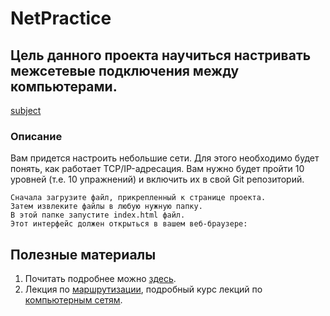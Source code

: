 # NetPractice

## Цель данного проекта научиться  настривать межсетевые подключения между компьютерами.
[subject](https://github.com/luta-wolf/NetPractice/blob/master/subject/en.subject.pdf)
### Описание
Вам придется настроить небольшие сети. Для этого необходимо будет понять, как работает TCP/IP-адресация.
Вам нужно будет пройти 10 уровней (т.е. 10 упражнений) и включить их в свой Git репозиторий.
```
Сначала загрузите файл, прикрепленный к странице проекта.
Затем извлеките файлы в любую нужную папку.
В этой папке запустите index.html файл.
Этот интерфейс должен открыться в вашем веб-браузере:
```





## Полезные материалы
1) Почитать подробнее можно [здесь](https://github.com/evgenkarlson/ALL_SCHOOL_42/blob/master/00_Projects__(%D0%9E%D1%81%D0%BD%D0%BE%D0%B2%D0%BD%D0%BE%D0%B5_%D0%9E%D0%B1%D1%83%D1%87%D0%B5%D0%BD%D0%B8%D0%B5)/00_Global_(begin_cadet)/02____netwhat/answers_to_netwhat.md).
2) Лекция по [маршрутизации](https://www.youtube.com/watch?v=kZqqk1tixfk&ab_channel=AndreySozykin), подробный курс лекций по [компьютерным сетям](https://www.youtube.com/watch?v=OLFA0soYGhw&list=PLtPJ9lKvJ4oiNMvYbOzCmWy6cRzYAh9B1&ab_channel=AndreySozykin).

